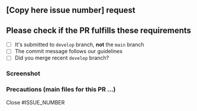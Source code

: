 ## [Copy here issue number] request

<!--
- Write here your development contents 
-->

## Please check if the PR fulfills these requirements

- [ ] It's submitted to `develop` branch, __not__ the `main` branch
- [ ] The commit message follows our guidelines
- [ ] Did you merge recent `develop` branch?

### Screenshot

### Precautions (main files for this PR ...)

Close #ISSUE_NUMBER
